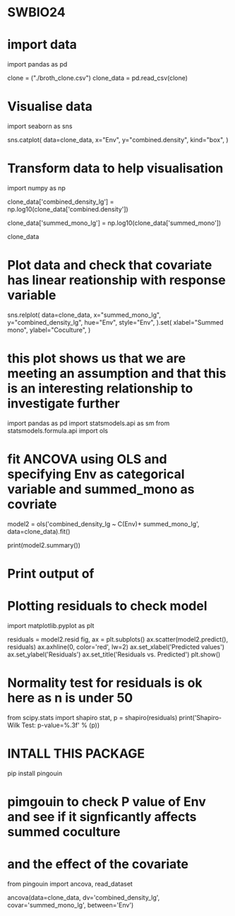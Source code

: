 # SWBIO24
 
 # import data 

import pandas as pd

clone = ("./broth_clone.csv")
clone_data = pd.read_csv(clone)

# Visualise data

import seaborn as sns

sns.catplot(
    data=clone_data,
    x="Env",
    y="combined.density",
    kind="box",
)

# Transform data to help visualisation

import numpy as np

clone_data['combined_density_lg'] = np.log10(clone_data['combined.density'])

clone_data['summed_mono_lg'] = np.log10(clone_data['summed_mono'])

clone_data

# Plot data and check that covariate has linear reationship with response variable 

sns.relplot(
    data=clone_data,
    x="summed_mono_lg",
    y="combined_density_lg",
    hue="Env",
    style="Env",
).set(
    xlabel="Summed mono",
    ylabel="Coculture",
)

# this plot shows us that we are meeting an assumption and that this is an interesting relationship to investigate further

import pandas as pd
import statsmodels.api as sm
from statsmodels.formula.api import ols

# fit ANCOVA using OLS and specifying Env as categorical variable and summed_mono as covriate

model2 = ols('combined_density_lg ~ C(Env)+ summed_mono_lg', data=clone_data).fit()

print(model2.summary()) 

# Print output of 

# Plotting residuals to check model 
import matplotlib.pyplot as plt

residuals = model2.resid
fig, ax = plt.subplots()
ax.scatter(model2.predict(), residuals)
ax.axhline(0, color='red', lw=2)
ax.set_xlabel('Predicted values')
ax.set_ylabel('Residuals')
ax.set_title('Residuals vs. Predicted')
plt.show()

# Normality test for residuals is ok here as n is under 50 
from scipy.stats import shapiro
stat, p = shapiro(residuals)
print('Shapiro-Wilk Test: p-value=%.3f' % (p))

# INTALL THIS PACKAGE
pip install pingouin 

# pimgouin to check P value of Env and see if it signficantly affects summed coculture
# and the effect of the covariate 

from pingouin import ancova, read_dataset


ancova(data=clone_data, dv='combined_density_lg', covar='summed_mono_lg', between='Env')
